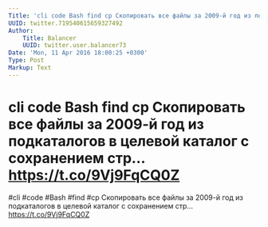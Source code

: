 ```yaml
---
Title: 'cli code Bash find cp Скопировать все файлы за 2009-й год из подкаталогов в целевой каталог с сохранением стр… https://t.co/9Vj9FqCQ0Z'
UUID: twitter.719540615659327492
Author:
    Title: Balancer
    UUID: twitter.user.balancer73
Date: 'Mon, 11 Apr 2016 18:00:25 +0300'
Type: Post
Markup: Text
---
```


# cli code Bash find cp Скопировать все файлы за 2009-й год из подкаталогов в целевой каталог с сохранением стр… https://t.co/9Vj9FqCQ0Z

#cli #code #Bash #find #cp Скопировать все файлы за 2009-й
год из подкаталогов в целевой каталог с сохранением стр…
https://t.co/9Vj9FqCQ0Z